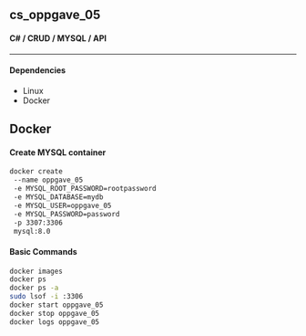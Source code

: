 ## cs_oppgave_05 
#### C# / CRUD / MYSQL / API
___

#### Dependencies
- Linux
- Docker

## Docker
#### Create MYSQL container
```sh
docker create
 --name oppgave_05
 -e MYSQL_ROOT_PASSWORD=rootpassword
 -e MYSQL_DATABASE=mydb
 -e MYSQL_USER=oppgave_05
 -e MYSQL_PASSWORD=password
 -p 3307:3306
 mysql:8.0
```
#### Basic Commands
```sh
docker images
docker ps
docker ps -a 
sudo lsof -i :3306 
docker start oppgave_05 
docker stop oppgave_05
docker logs oppgave_05
```


